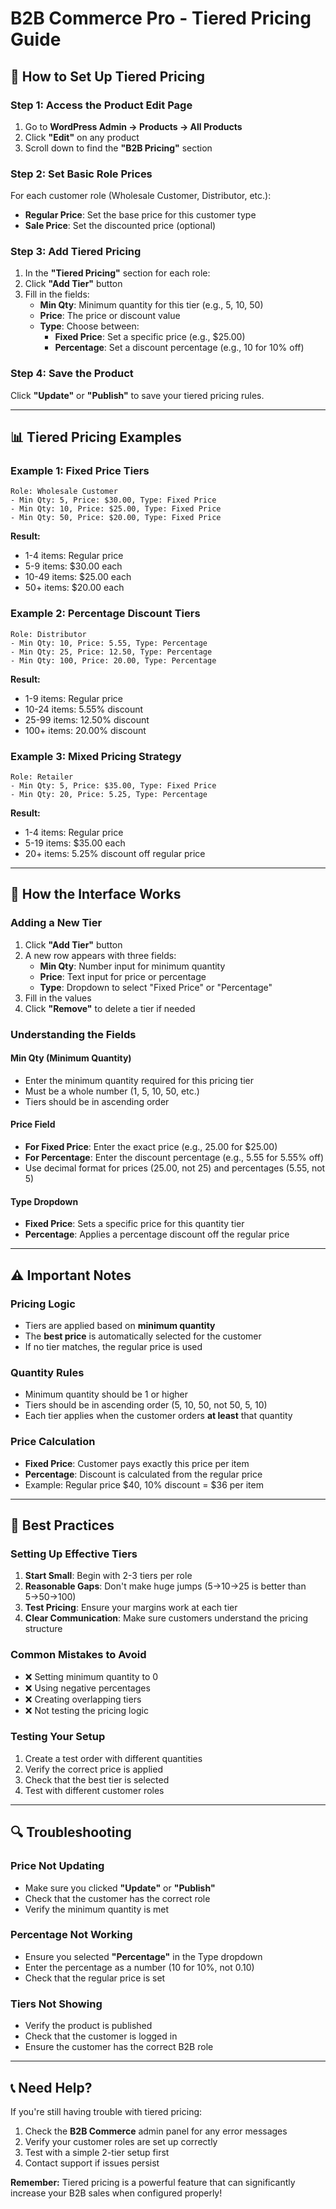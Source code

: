 # B2B Commerce Pro - Tiered Pricing Guide

## 🎯 **How to Set Up Tiered Pricing**

### **Step 1: Access the Product Edit Page**
1. Go to **WordPress Admin → Products → All Products**
2. Click **"Edit"** on any product
3. Scroll down to find the **"B2B Pricing"** section

### **Step 2: Set Basic Role Prices**
For each customer role (Wholesale Customer, Distributor, etc.):
- **Regular Price**: Set the base price for this customer type
- **Sale Price**: Set the discounted price (optional)

### **Step 3: Add Tiered Pricing**
1. In the **"Tiered Pricing"** section for each role:
2. Click **"Add Tier"** button
3. Fill in the fields:
   - **Min Qty**: Minimum quantity for this tier (e.g., 5, 10, 50)
   - **Price**: The price or discount value
   - **Type**: Choose between:
     - **Fixed Price**: Set a specific price (e.g., $25.00)
     - **Percentage**: Set a discount percentage (e.g., 10 for 10% off)

### **Step 4: Save the Product**
Click **"Update"** or **"Publish"** to save your tiered pricing rules.

---

## 📊 **Tiered Pricing Examples**

### **Example 1: Fixed Price Tiers**
```
Role: Wholesale Customer
- Min Qty: 5, Price: $30.00, Type: Fixed Price
- Min Qty: 10, Price: $25.00, Type: Fixed Price
- Min Qty: 50, Price: $20.00, Type: Fixed Price
```
**Result:** 
- 1-4 items: Regular price
- 5-9 items: $30.00 each
- 10-49 items: $25.00 each
- 50+ items: $20.00 each

### **Example 2: Percentage Discount Tiers**
```
Role: Distributor
- Min Qty: 10, Price: 5.55, Type: Percentage
- Min Qty: 25, Price: 12.50, Type: Percentage
- Min Qty: 100, Price: 20.00, Type: Percentage
```
**Result:**
- 1-9 items: Regular price
- 10-24 items: 5.55% discount
- 25-99 items: 12.50% discount
- 100+ items: 20.00% discount

### **Example 3: Mixed Pricing Strategy**
```
Role: Retailer
- Min Qty: 5, Price: $35.00, Type: Fixed Price
- Min Qty: 20, Price: 5.25, Type: Percentage
```
**Result:**
- 1-4 items: Regular price
- 5-19 items: $35.00 each
- 20+ items: 5.25% discount off regular price

---

## 🔧 **How the Interface Works**

### **Adding a New Tier**
1. Click **"Add Tier"** button
2. A new row appears with three fields:
   - **Min Qty**: Number input for minimum quantity
   - **Price**: Text input for price or percentage
   - **Type**: Dropdown to select "Fixed Price" or "Percentage"
3. Fill in the values
4. Click **"Remove"** to delete a tier if needed

### **Understanding the Fields**

#### **Min Qty (Minimum Quantity)**
- Enter the minimum quantity required for this pricing tier
- Must be a whole number (1, 5, 10, 50, etc.)
- Tiers should be in ascending order

#### **Price Field**
- **For Fixed Price**: Enter the exact price (e.g., 25.00 for $25.00)
- **For Percentage**: Enter the discount percentage (e.g., 5.55 for 5.55% off)
- Use decimal format for prices (25.00, not 25) and percentages (5.55, not 5)

#### **Type Dropdown**
- **Fixed Price**: Sets a specific price for this quantity tier
- **Percentage**: Applies a percentage discount off the regular price

---

## ⚠️ **Important Notes**

### **Pricing Logic**
- Tiers are applied based on **minimum quantity**
- The **best price** is automatically selected for the customer
- If no tier matches, the regular price is used

### **Quantity Rules**
- Minimum quantity should be 1 or higher
- Tiers should be in ascending order (5, 10, 50, not 50, 5, 10)
- Each tier applies when the customer orders **at least** that quantity

### **Price Calculation**
- **Fixed Price**: Customer pays exactly this price per item
- **Percentage**: Discount is calculated from the regular price
- Example: Regular price $40, 10% discount = $36 per item

---

## 🎯 **Best Practices**

### **Setting Up Effective Tiers**
1. **Start Small**: Begin with 2-3 tiers per role
2. **Reasonable Gaps**: Don't make huge jumps (5→10→25 is better than 5→50→100)
3. **Test Pricing**: Ensure your margins work at each tier
4. **Clear Communication**: Make sure customers understand the pricing structure

### **Common Mistakes to Avoid**
- ❌ Setting minimum quantity to 0
- ❌ Using negative percentages
- ❌ Creating overlapping tiers
- ❌ Not testing the pricing logic

### **Testing Your Setup**
1. Create a test order with different quantities
2. Verify the correct price is applied
3. Check that the best tier is selected
4. Test with different customer roles

---

## 🔍 **Troubleshooting**

### **Price Not Updating**
- Make sure you clicked **"Update"** or **"Publish"**
- Check that the customer has the correct role
- Verify the minimum quantity is met

### **Percentage Not Working**
- Ensure you selected **"Percentage"** in the Type dropdown
- Enter the percentage as a number (10 for 10%, not 0.10)
- Check that the regular price is set

### **Tiers Not Showing**
- Verify the product is published
- Check that the customer is logged in
- Ensure the customer has the correct B2B role

---

## 📞 **Need Help?**

If you're still having trouble with tiered pricing:
1. Check the **B2B Commerce** admin panel for any error messages
2. Verify your customer roles are set up correctly
3. Test with a simple 2-tier setup first
4. Contact support if issues persist

**Remember:** Tiered pricing is a powerful feature that can significantly increase your B2B sales when configured properly!
